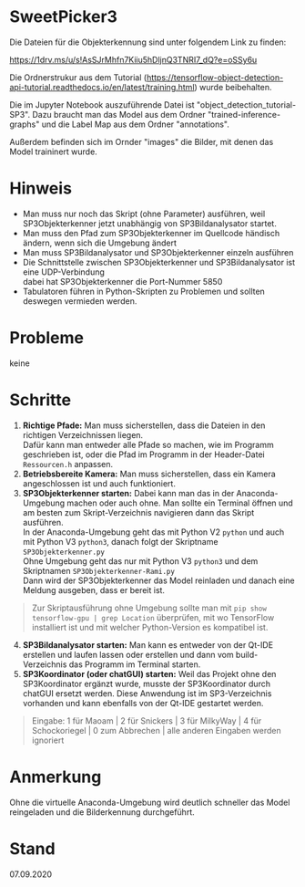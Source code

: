 # SweetPicker3

Die Dateien für die Objekterkennung sind unter folgendem Link zu finden:

https://1drv.ms/u/s!AsSJrMhfn7Kiiu5hDljnQ3TNRI7_dQ?e=oSSy6u

Die Ordnerstrukur aus dem Tutorial (https://tensorflow-object-detection-api-tutorial.readthedocs.io/en/latest/training.html) wurde beibehalten.

Die im Jupyter Notebook auszuführende Datei ist "object_detection_tutorial-SP3". Dazu braucht man das Model aus dem Ordner "trained-inference-graphs" und die Label Map aus dem Ordner "annotations".

Außerdem befinden sich im Ornder "images" die Bilder, mit denen das Model traininert wurde.

# Hinweis

- Man muss nur noch das Skript (ohne Parameter) ausführen, weil SP3Objekterkenner jetzt unabhängig von SP3Bildanalysator startet.
- Man muss den Pfad zum SP3Objekterkenner im Quellcode händisch ändern, wenn sich die Umgebung ändert
- Man muss SP3Bildanalysator und SP3Objekterkenner einzeln ausführen
- Die Schnittstelle zwischen SP3Objekterkenner und SP3Bildanalysator ist eine UDP-Verbindung<br>dabei hat SP3Objekterkenner die Port-Nummer 5850
- Tabulatoren führen in Python-Skripten zu Problemen und sollten deswegen vermieden werden.

# Probleme

keine

# Schritte

1. **Richtige Pfade:** Man muss sicherstellen, dass die Dateien in den richtigen Verzeichnissen liegen.<br>Dafür kann man entweder alle Pfade so machen, wie im Programm geschrieben ist, oder die Pfad im Programm in der Header-Datei `Ressourcen.h` anpassen.
2. **Betriebsbereite Kamera:** Man muss sicherstellen, dass ein Kamera angeschlossen ist und auch funktioniert.
3. **SP3Objekterkenner starten:** Dabei kann man das in der Anaconda-Umgebung machen oder auch ohne. Man sollte ein Terminal öffnen und am besten zum Skript-Verzeichnis navigieren dann das Skript ausführen.<br>In der Anaconda-Umgebung geht das mit Python V2 `python` und auch mit Python V3 `python3`, danach folgt der Skriptname `SP3Objekterkenner.py`<br>Ohne Umgebung geht das nur mit Python V3 `python3` und dem Skriptnamen `SP3Objekterkenner-Rami.py`<br>Dann wird der SP3Objekterkenner das Model reinladen und danach eine Meldung ausgeben, dass er bereit ist.
> Zur Skriptausführung ohne Umgebung sollte man mit `pip show tensorflow-gpu | grep Location` überprüfen, mit wo TensorFlow installiert ist und mit welcher Python-Version es kompatibel ist.
4. **SP3Bildanalysator starten:** Man kann es entweder von der Qt-IDE erstellen und laufen lassen oder erstellen und dann vom build-Verzeichnis das Programm im Terminal starten.
5. **SP3Koordinator (oder chatGUI) starten:** Weil das Projekt ohne den SP3Koordinator ergänzt wurde, musste der SP3Koordinator durch chatGUI ersetzt werden. Diese Anwendung ist im SP3-Verzeichnis vorhanden und kann ebenfalls von der Qt-IDE gestartet werden.
> Eingabe: 1 für Maoam | 2 für Snickers | 3 für MilkyWay | 4 für Schockoriegel | 0 zum Abbrechen | alle anderen Eingaben werden ignoriert

# Anmerkung
Ohne die virtuelle Anaconda-Umgebung wird deutlich schneller das Model reingeladen und die Bilderkennung durchgeführt.

# Stand
07.09.2020

